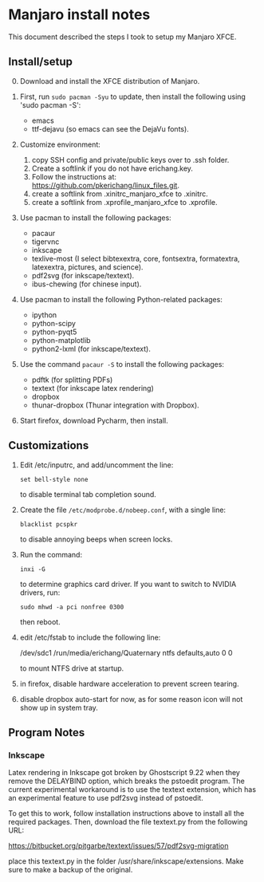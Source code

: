 # Manjaro install notes
This document described the steps I took to setup my Manjaro XFCE.

## Install/setup

0. Download and install the XFCE distribution of Manjaro.

1. First, run `sudo pacman -Syu` to update, then install the following using 
   'sudo pacman -S':

   * emacs
   * ttf-dejavu (so emacs can see the DejaVu fonts).

2. Customize environment:

   1. copy SSH config and private/public keys over to .ssh folder.
   2. Create a softlink if you do not have erichang.key.
   3. Follow the instructions at: 
      <https://github.com/pkerichang/linux_files.git>.
   4. create a softlink from .xinitrc_manjaro_xfce to .xinitrc.
   5. create a softlink from .xprofile_manjaro_xfce to .xprofile.

3. Use pacman to install the following packages:

   * pacaur
   * tigervnc
   * inkscape
   * texlive-most (I select bibtexextra, core, fontsextra, formatextra,
     latexextra, pictures, and science).
   * pdf2svg (for inkscape/textext).
   * ibus-chewing (for chinese input).
 
4. Use pacman to install the following Python-related packages:

   * ipython
   * python-scipy
   * python-pyqt5
   * python-matplotlib
   * python2-lxml (for inkscape/textext).

5. Use the command `pacaur -S` to install the following packages:

   * pdftk (for splitting PDFs)
   * textext (for inkscape latex rendering)
   * dropbox
   * thunar-dropbox (Thunar integration with Dropbox).

6. Start firefox, download Pycharm, then install.

## Customizations

1. Edit /etc/inputrc, and add/uncomment the line:
   ```
   set bell-style none
   ```
   to disable terminal tab completion sound.

2. Create the file `/etc/modprobe.d/nobeep.conf`, with a single line:
   ```
   blacklist pcspkr
   ```
   to disable annoying beeps when screen locks.

3. Run the command:
   ```
   inxi -G
   ```
   to determine graphics card driver.  If you want to switch to NVIDIA
   drivers, run:
   ```
   sudo mhwd -a pci nonfree 0300
   ```
   then reboot.

4. edit /etc/fstab to include the following line:
   
   /dev/sdc1 /run/media/erichang/Quaternary ntfs defaults,auto 0 0

    to mount NTFS drive at startup.
    
5. in firefox, disable hardware acceleration to prevent screen tearing.

6. disable dropbox auto-start for now, as for some reason icon will not
   show up in system tray.

## Program Notes

### Inkscape

Latex rendering in Inkscape got broken by Ghostscript 9.22 when they
remove the DELAYBIND option, which breaks the pstoedit program.  The
current experimental workaround is to use the textext extension, which
has an experimental feature to use pdf2svg instead of pstoedit.
   
To get this to work, follow installation instructions above to install
all the required packages.  Then, download the file textext.py from the
following URL:

https://bitbucket.org/pitgarbe/textext/issues/57/pdf2svg-migration

place this textext.py in the folder /usr/share/inkscape/extensions.  Make
sure to make a backup of the original.
